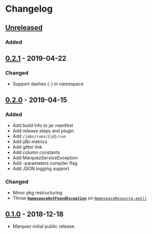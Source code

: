 # Changelog

## [Unreleased](https://github.com/MarquezProject/marquez/compare/master...HEAD)

### Added

## [0.2.1](https://github.com/MarquezProject/marquez/releases/tag/0.2.1) - 2019-04-22

### Changed

* Support dashes (`-`) in namespace

## [0.2.0](https://github.com/MarquezProject/marquez/releases/tag/0.2.0) - 2019-04-15

### Added

* Add build info to jar manifest
* Add release steps and plugin
* Add `/jobs/runs/{id}/run`
* Add jdbi metrics
* Add gitter link
* Add column constants
* Add MarquezServiceException
* Add -parameters compiler flag
* Add JSON logging support

### Changed

* Minor pkg restructuring
* Throw [**`NamespaceNotFoundException`**](https://github.com/MarquezProject/marquez/blob/master/src/main/java/marquez/api/exceptions/NamespaceNotFoundException.java) on [`NamespaceResource.get()`](https://github.com/MarquezProject/marquez/blob/master/src/main/java/marquez/api/NamespaceResource.java#L80) 

## [0.1.0](https://github.com/MarquezProject/marquez/releases/tag/0.1.0) - 2018-12-18

* Marquez initial public release.

